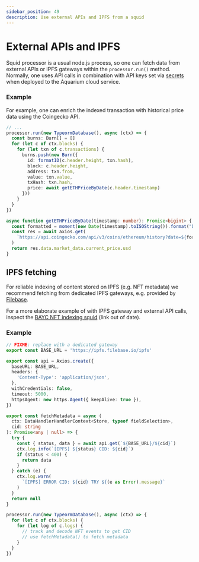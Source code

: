 ```yaml
---
sidebar_position: 49
description: Use external APIs and IPFS from a squid
---
```


# External APIs and IPFS

Squid processor is a usual node.js process, so one can fetch data from external APIs or IPFS gateways within the `processor.run()` method. Normally, one uses API calls in combination with API keys set via [secrets](/deploy-squid/env-variables) when deployed to the Aquarium cloud service.

### Example

For example, one can enrich the indexed transaction with historical price data using the Coingecko API.

```ts
// ...
processor.run(new TypeormDatabase(), async (ctx) => {
  const burns: Burn[] = []
  for (let c of ctx.blocks) {
    for (let txn of c.transactions) {
      burns.push(new Burn({
        id: formatID(c.header.height, txn.hash),
        block: c.header.height,
        address: txn.from,
        value: txn.value,
        txHash: txn.hash,
        price: await getETHPriceByDate(c.header.timestamp)
      }))
    }
  }
})

async function getETHPriceByDate(timestamp: number): Promise<bigint> {
  const formatted = moment(new Date(timestamp).toISOString()).format("DD-MM-yyyy")
  const res = await axios.get(
    `https://api.coingecko.com/api/v3/coins/ethereum/history?date=${formatted}&localization=false`
  )
  return res.data.market_data.current_price.usd
}
```

## IPFS fetching

For reliable indexing of content stored on IPFS (e.g. NFT metadata) we recommend fetching from dedicated IPFS gateways, e.g. provided by [Filebase](https://docs.filebase.com/ipfs/ipfs-gateways).

[//]: # (!!!! Filebase is not suitable for general-purpose IPFS fetching, replace)

For a more elaborate example of with IPFS gateway and external API calls, inspect the [BAYC NFT indexing squid](https://github.com/subsquid-labs/ipfs-example) (link out of date).

[//]: # (!!!! Update the github URL)

### Example

```typescript
// FIXME: replace with a dedicated gateway
export const BASE_URL = 'https://ipfs.filebase.io/ipfs'

export const api = Axios.create({
  baseURL: BASE_URL,
  headers: {
    'Content-Type': 'application/json',
  },
  withCredentials: false,
  timeout: 5000,
  httpsAgent: new https.Agent({ keepAlive: true }),
})

export const fetchMetadata = async (
  ctx: DataHandlerHandlerContext<Store, typeof fieldSelection>,
  cid: string
): Promise<any | null> => {
  try {
    const { status, data } = await api.get(`${BASE_URL}/${cid}`)
    ctx.log.info(`[IPFS] ${status} CID: ${cid}`)
    if (status < 400) {
      return data
    }
  } catch (e) {
    ctx.log.warn(
      `[IPFS] ERROR CID: ${cid} TRY ${(e as Error).message}`
    )
  }
  return null
}

processor.run(new TypeormDatabase(), async (ctx) => {
  for (let c of ctx.blocks) {
    for (let log of c.logs) {
      // track and decode NFT events to get CID
      // use fetchMetadata() to fetch metadata
    }
  }
})
```


